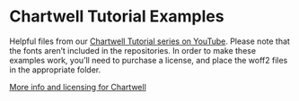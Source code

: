 # Chartwell Tutorial Examples

Helpful files from our [Chartwell Tutorial series on YouTube](https://www.youtube.com/playlist?list=PLPkU57tY_TiYVCo6TsJfTKZ-HagInHarZ). Please note that the fonts aren’t included in the repositories. In order to make these examples work, you’ll need to purchase a license, and place the woff2 files in the appropriate folder.

[More info and licensing for Chartwell](https://www.vectrotype.com/chartwell)